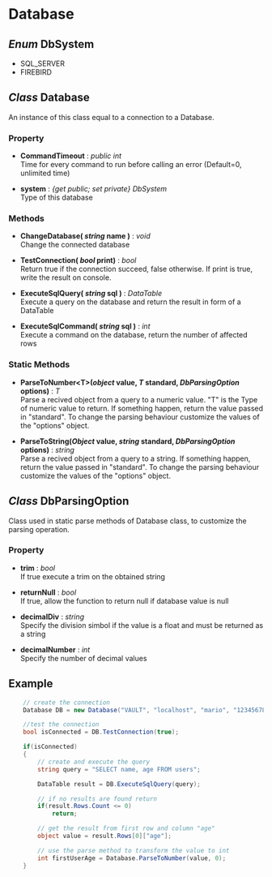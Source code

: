 # Database

## *Enum* DbSystem
- SQL_SERVER
- FIREBIRD

## *Class* Database
An instance of this class equal to a connection to a Database.

### Property
- **CommandTimeout** : *public int*\
Time for every command to run before calling an error (Default=0, unlimited time)

- **system** : *{get public; set private} DbSystem*\
Type of this database


### Methods
- **ChangeDatabase( *string* name )** : *void*\
Change the connected database

- **TestConnection( *bool*  print)** : *bool*\
Return true if the connection succeed, false otherwise. 
If print is true, write the result on console.

- **ExecuteSqlQuery( *string* sql )** : *DataTable*\
 Execute a query on the database and return the result in form of a DataTable

- **ExecuteSqlCommand( *string* sql )** : *int*\
Execute a command on the database, return the number of affected rows


### Static Methods
- **ParseToNumber\<T\>(*object* value, *T* standard, *DbParsingOption* options)** : *T*\
Parse a recived object from a query to a numeric value.
"T" is the Type of numeric value to return.
If something happen, return the value passed in "standard".
To change the parsing behaviour customize the values of the "options" object.

- **ParseToString(*Object* value, *string* standard, *DbParsingOption* options)** : *string*\
Parse a recived object from a query to a string.
If something happen, return the value passed in "standard".
To change the parsing behaviour customize the values of the "options" object.


## *Class* DbParsingOption
Class used in static parse methods of Database class, to customize the parsing operation.

### Property
- **trim** : *bool*\
If true execute a trim on the obtained string

- **returnNull** : *bool*\
If true, allow the function to return null if database value is null

- **decimalDiv** : *string*\
Specify the division simbol if the value is a float and must be returned as a string

- **decimalNumber** : *int*\
Specify the number of decimal values


## Example 
```C#
    // create the connection
    Database DB = new Database("VAULT", "localhost", "mario", "12345678", DbSystem.SQL_SERVER);

    //test the connection
    bool isConnected = DB.TestConnection(true);

    if(isConnected)
    {
        // create and execute the query
        string query = "SELECT name, age FROM users";

        DataTable result = DB.ExecuteSqlQuery(query);

        // if no results are found return
        if(result.Rows.Count <= 0)
            return;

        // get the result from first row and column "age"
        object value = result.Rows[0]["age"];

        // use the parse method to transform the value to int
        int firstUserAge = Database.ParseToNumber(value, 0);
    }
```